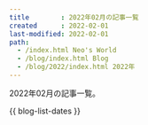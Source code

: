 ```yaml
---
title        : 2022年02月の記事一覧
created      : 2022-02-01
last-modified: 2022-02-01
path:
  - /index.html Neo's World
  - /blog/index.html Blog
  - /blog/2022/index.html 2022年
---
```


2022年02月の記事一覧。

{{ blog-list-dates }}
